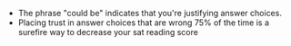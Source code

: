 -   The phrase "could be" indicates that you're justifying answer choices.
-   Placing trust in answer choices that are wrong 75% of the time is a surefire way to decrease your sat reading score